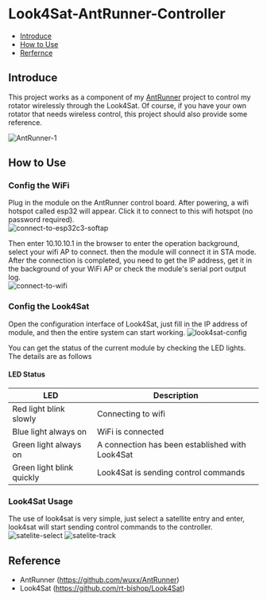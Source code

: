 # Look4Sat-AntRunner-Controller
 * [Introduce](#introduce)
 * [How to Use](#how-to-use)
 * [Rerfernce](#reference)

## Introduce
This project works as a component of my [AntRunner](https://github.com/wuxx/AntRunner) project to control my rotator wirelessly through the Look4Sat. Of course, if you have your own rotator that needs wireless control, this project should also provide some reference.

![AntRunner-1](https://github.com/wuxx/AntRunner/blob/master/doc/1.jpg)

## How to Use

### Config the WiFi

Plug in the module on the AntRunner control board. After powering, a wifi hotspot called esp32 will appear. Click it to connect to this wifi hotspot (no password required).  
![connect-to-esp32c3-softap](https://github.com/wuxx/Look4Sat-AntRunner-Controller/blob/master/doc/connect-to-esp32c3-softap.png)

Then enter 10.10.10.1 in the browser to enter the operation background, select your wifi AP to connect. then the module will connect it in STA mode. After the connection is completed, you need to get the IP address, get it in the background of your WiFi AP or check the module's serial port output log.  
![connect-to-wifi](https://github.com/wuxx/Look4Sat-AntRunner-Controller/blob/master/doc/connect-to-wifi.jpg)

### Config the Look4Sat 

Open the configuration interface of Look4Sat, just fill in the IP address of module, and then the entire system can start working. 
![look4sat-config](https://github.com/wuxx/Look4Sat-AntRunner-Controller/blob/master/doc/look4sat-config.png)

You can get the status of the current module by checking the LED lights. The details are as follows  

#### LED Status
LED | Description
---|---
Red light blink slowly | Connecting to wifi
Blue light always on| WiFi is connected
Green light always on | A connection has been established with Look4Sat
Green light blink quickly | Look4Sat is sending control commands

### Look4Sat Usage

The use of look4sat is very simple, just select a satellite entry and enter, look4sat will start sending control commands to the controller.
![satelite-select](https://github.com/wuxx/Look4Sat-AntRunner-Controller/blob/master/doc/satelite-select.jpg)
![satelite-track](https://github.com/wuxx/Look4Sat-AntRunner-Controller/blob/master/doc/satelite-track.jpg)

## Reference
- AntRunner (https://github.com/wuxx/AntRunner) 
- Look4Sat (https://github.com/rt-bishop/Look4Sat)
